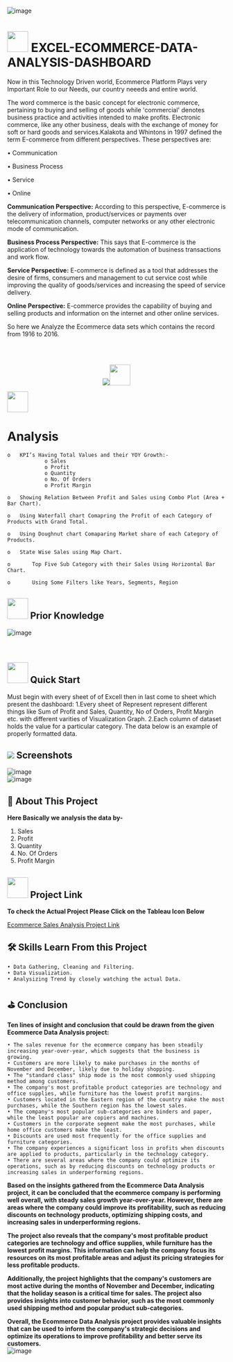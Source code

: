 ![image](https://user-images.githubusercontent.com/32640079/219319469-4e1fd181-4c2c-40e8-9084-455dde66e161.png)
# <img src=https://user-images.githubusercontent.com/106439762/178425923-6c5803df-7469-4f8c-8052-80fb0c7e220d.gif width="48" height="48" >  **EXCEL-ECOMMERCE-DATA-ANALYSIS-DASHBOARD**
Now in this Technology Driven world, Ecommerce Platform Plays very Important Role to our Needs, our country neeeds and entire world.

The word commerce is the basic concept for electronic commerce, pertaining to buying and selling of goods while 
'commercial' denotes business practice and activities intended to make profits. 
Electronic commerce, like any other business, deals with the exchange of money for soft or hard goods and
services.Kalakota and Whintons in 1997 defined the term E-commerce from different perspectives.
These perspectives are:

• Communication

• Business Process

• Service

• Online

**Communication Perspective:** According to this perspective, E-commerce is the delivery of information, product/services or payments over telecommunication channels, computer networks or any other electronic mode of communication. 

**Business Process Perspective:** This says that E-commerce is the application of technology towards the automation of business transactions and work flow. 

**Service Perspective:** E-commerce is defined as a tool that addresses the desire of firms, consumers and management to cut service cost while improving the quality of goods/services and increasing the speed of service delivery.

**Online Perspective:** E-commerce provides the capability of buying and selling products and information on the internet and other online services.

So here we Analyze the Ecommerce data sets which contains the record from 1916 to 2016.

<br>
<br>
<p align="center"><a href="https://www.tableau.com/"><img src=https://forthebadge.com/images/badges/built-with-love.svg><img src=https://upload.wikimedia.org/wikipedia/commons/f/f3/.xlsx_icon.svg width="48" height="48"></a></p>
<img src=https://user-images.githubusercontent.com/106439762/178428775-03d67679-9aa4-4b08-91e9-6eb6ed8faf66.gif  width="48" height="48"> <h1> Analysis </h1>
   
    o	KPI’s Having Total Values and their YOY Growth:-
                o Sales 
                o Profit
                o Quantity
                o No. Of Orders
                o Profit Margin
                
    o	Showing Relation Between Profit and Sales using Combo Plot (Area + Bar Chart). 
    
    o	Using Waterfall chart Comapring the Profit of each Category of Products with Grand Total. 
    
    o	Using Doughnut chart Comaparing Market share of each Category of Products.
    
    o	State Wise Sales using Map Chart.
    
    o       Top Five Sub Category with their Sales Using Horizontal Bar Chart.
    
    o       Using Some Filters like Years, Segments, Region 
    
##  <img src=https://user-images.githubusercontent.com/106439762/178803205-47a08ce7-2187-4f96-b301-a2b68690619a.gif width="48" height="48" > Prior Knowledge

<!-- ![tableau-public](https://user-images.githubusercontent.com/106439762/178797623-924f63c6-f35a-4da1-bea6-7a3f647c18af.svg)
![tableau-dashboard](https://user-images.githubusercontent.com/106439762/178797660-533dac49-4eef-42c3-b7bc-4fc935192582.svg) -->
![image](https://user-images.githubusercontent.com/32640079/219302711-cac2153f-23fe-4ccb-956d-f42a925fb28f.png)

<br>

## <img src=https://user-images.githubusercontent.com/106439762/178804195-d9db61fb-b2cf-4c8f-bfc3-214cfe0f534c.gif width="48" height="48" > Quick Start
Must begin with every sheet of of Excell then in last come to sheet which present the dashboard:
    1.Every sheet of Represent represent different things like Sum of Profit and Sales, Quantity, No of Orders, Profit Margin etc. with different varities of Visualization Graph.
    2.Each column of dataset holds the value for a particular category.
The data below is an example of properly formatted data.
<!-- ![Screenshot 2022-08-15 at 2 12 34 PM](https://raw.githubusercontent.com/ankitv2524/Movie-Data-Analysis/f65daf25b7ee89e94246bd58c2989567c4b45611/Project/image.png)
 -->
   
## <img src="https://img.icons8.com/dusk/48/000000/ios-screenshot.png"/> Screenshots
![image](https://user-images.githubusercontent.com/32640079/219296137-d2f9819b-718e-4377-a353-6240bdce6466.png)
<br>
![image](https://user-images.githubusercontent.com/32640079/219295741-01b60a74-fc64-489f-8b13-0314cac8115a.png)

## :man: About This Project
<b> Here Basically we analysis the data by- </b>

1. Sales
2. Profit
3. Quantity
4. No. Of Orders
5. Profit Margin


<!-- ## 🔗Links -->
##  <img src=https://user-images.githubusercontent.com/106439762/178810087-8f7f8272-0cb8-40cb-a14c-be475569cf7d.gif width="48" height="48"> Project Link

<b>To check the Actual Project Please Click on the Tableau Icon Below</b>

<!-- [![Project_Link](https://cloud.githubusercontent.com/assets/1724406/14420001/cfc72600-ffc9-11e5-8743-9b94ce8af254.png)](https://public.tableau.com/views/Project_Dashboard_16567384092800/Dashboard3?:language=en-US&publish=yes&:display_count=n&:origin=viz_share_link) -->

[Ecommerce Sales Analysis Project Link](https://github.com/ankitv2524/Movie-Data-Analysis/files/10754265/Ecommerce.Sales.Analysis.xlsx)


## 🛠 Skills Learn From this Project
    • Data Gathering, Cleaning and Filtering.
    • Data Visualization.
    • Analysizing Trend by closely watching the actual Data.
    
## ⛳ Conclusion 
   <b> Ten lines of insight and conclusion that could be drawn from the given Ecommerce Data Analysis project: </b>
   
    • The sales revenue for the ecommerce company has been steadily increasing year-over-year, which suggests that the business is growing.
    • Customers are more likely to make purchases in the months of November and December, likely due to holiday shopping.
    • The "standard class" ship mode is the most commonly used shipping method among customers.
    • The company's most profitable product categories are technology and office supplies, while furniture has the lowest profit margins.
    • Customers located in the Eastern region of the country make the most purchases, while the Southern region has the lowest sales.
    • The company's most popular sub-categories are binders and paper, while the least popular are copiers and machines.
    • Customers in the corporate segment make the most purchases, while home office customers make the least.
    • Discounts are used most frequently for the office supplies and furniture categories.
    • The company experiences a significant loss in profits when discounts are applied to products, particularly in the technology category.
    • There are several areas where the company could optimize its operations, such as by reducing discounts on technology products or increasing sales in underperforming regions.
   <b>Based on the insights gathered from the Ecommerce Data Analysis project, it can be concluded that the ecommerce company is performing well overall, with steady sales growth year-over-year. However, there are areas where the company could improve its profitability, such as reducing discounts on technology products, optimizing shipping costs, and increasing sales in underperforming regions.

The project also reveals that the company's most profitable product categories are technology and office supplies, while furniture has the lowest profit margins. This information can help the company focus its resources on its most profitable areas and adjust its pricing strategies for less profitable products.

Additionally, the project highlights that the company's customers are most active during the months of November and December, indicating that the holiday season is a critical time for sales. The project also provides insights into customer behavior, such as the most commonly used shipping method and popular product sub-categories.

Overall, the Ecommerce Data Analysis project provides valuable insights that can be used to inform the company's strategic decisions and optimize its operations to improve profitability and better serve its customers.
 </b>
<br>
![image](https://user-images.githubusercontent.com/32640079/219319003-84b8b7be-b3ac-4c61-b4c6-7231028cbba6.png)

